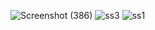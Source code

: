 ![Screenshot (386)](https://user-images.githubusercontent.com/91264296/134691643-8ca34149-ed22-40b9-bc32-1bebd2cf8dba.png)
![ss3](https://user-images.githubusercontent.com/91264296/134691735-d57b2929-e847-4ab9-ba0e-0e41575c9225.png)
![ss1](https://user-images.githubusercontent.com/91264296/134691773-8346d9e7-b44c-4cea-afaf-9f91d8e8a51b.png)
